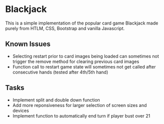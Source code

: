 # Blackjack

This is a simple implementation of the popular card game Blackjack made purely from HTLM, CSS, Bootstrap and vanilla Javascript.

## Known Issues

- Selecting restart prior to card images being loaded can sometimes not trigger the remove method for clearing previous card images
- Function call to restart game state will sometimes not get called after consecutive hands (tested after 4th/5th hand)

## Tasks

- Implement split and double down function
- Add more reponsiveness for larger selection of screen sizes and devices
- Implement function to automatically end turn if player bust over 21
